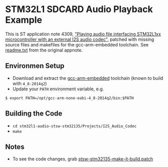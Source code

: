 STM32L1 SDCARD Audio Playback Example
=====================================

This is ST application note 4309, ["Playing audio file interfacing STM32L1xx microcontroller with an external I2S audio codec"](http://www.st.com/web/en/catalog/tools/PF259349), patched with missing source files and makefiles for the gcc-arm-embedded toolchain. See [readme.txt](Project/I2S_Audio_Codec/Media/USER/readme.txt) from the original appnote.

Environmen Setup
----------------

* Download and extract the [gcc-arm-embedded](https://launchpad.net/gcc-arm-embedded) toolchain (known to build with `4_8-2014q2`)
* Update your `PATH` environment variable, e.g.

`$ export PATH=/opt/gcc-arm-none-eabi-4_8-2014q2/bin:$PATH`


Building the Code
-----------------

* `cd stm32l1-audio-stsw-stm32135/Projects/I2S_Audio_Codec`
* `make`

Notes
-----

* To see the code changes, grab [stsw-stm32135-make-it-build.patch](http://scottt.tw/stsw-stm32135-make-it-build.patch)
